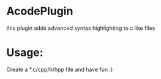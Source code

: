# AcodePlugin
this plugin adds advanced syntax highlighting to c like files
# Usage:
Create a *.c/cpp/h/hpp file and have fun :)
